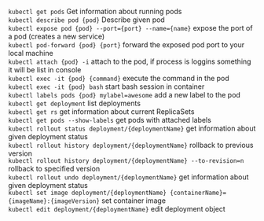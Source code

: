 `kubectl get pods` Get information about running pods </br>
`kubectl describe pod {pod}` Describe given pod </br>
`kubectl expose pod {pod} --port={port} --name={name}` expose the port of a pod (creates a new service) </br>
`kubectl pod-forward {pod} {port}` forward the exposed pod port to your local machine </br>
`kubectl attach {pod} -i` attach to the pod, if process is loggins something it will be list in console </br>
`kubectl exec -it {pod} {command}` execute the command in the pod </br>
`kubectl exec -it {pod} bash` start bash session in container </br>
`kubectl labels pods {pod} mylabel=awesome` add a new label to the pod </br>
`kubectl get deployment` list deployments </br>
`kubectl get rs` get information about current ReplicaSets </br>
`kubectl get pods --show-labels` get pods with attached labels </br>
`kubectl rollout status deployment/{deploymentName}` get information about given deployment status </br>
`kubectl rollout history deployment/{deploymentName}` rollback to previous version </br>
`kubectl rollout history deployment/{deploymentName} --to-revision=n` rollback to specified version </br>
`kubectl rollout undo deployment/{deploymentName}` get information about given deployment status </br>
`kubectl set image deployment/{deploymentName} {containerName}={imageName}:{imageVersion}` set container image </br>
`kubectl edit deployment/{deploymentName}` edit deployment object </br>
